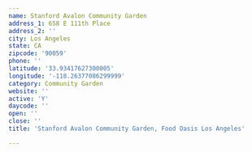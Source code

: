 ```yaml
---
name: Stanford Avalon Community Garden
address_1: 658 E 111th Place
address_2: ''
city: Los Angeles
state: CA
zipcode: '90059'
phone: ''
latitude: '33.93417627300005'
longitude: '-118.26377086299999'
category: Community Garden
website: ''
active: 'Y'
daycode: ''
open: ''
close: ''
title: 'Stanford Avalon Community Garden, Food Oasis Los Angeles'

---
```

